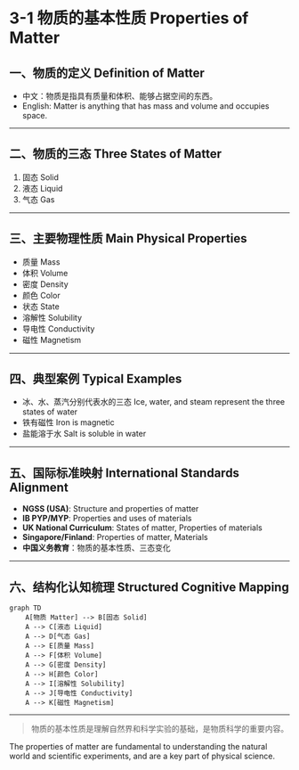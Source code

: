 # 3-1 物质的基本性质 Properties of Matter

## 一、物质的定义 Definition of Matter

- 中文：物质是指具有质量和体积、能够占据空间的东西。
- English: Matter is anything that has mass and volume and occupies space.

---

## 二、物质的三态 Three States of Matter

1. 固态 Solid
2. 液态 Liquid
3. 气态 Gas

---

## 三、主要物理性质 Main Physical Properties

- 质量 Mass
- 体积 Volume
- 密度 Density
- 颜色 Color
- 状态 State
- 溶解性 Solubility
- 导电性 Conductivity
- 磁性 Magnetism

---

## 四、典型案例 Typical Examples

- 冰、水、蒸汽分别代表水的三态 Ice, water, and steam represent the three states of water
- 铁有磁性 Iron is magnetic
- 盐能溶于水 Salt is soluble in water

---

## 五、国际标准映射 International Standards Alignment

- **NGSS (USA)**: Structure and properties of matter
- **IB PYP/MYP**: Properties and uses of materials
- **UK National Curriculum**: States of matter, Properties of materials
- **Singapore/Finland**: Properties of matter, Materials
- **中国义务教育**：物质的基本性质、三态变化

---

## 六、结构化认知梳理 Structured Cognitive Mapping

```mermaid
graph TD
    A[物质 Matter] --> B[固态 Solid]
    A --> C[液态 Liquid]
    A --> D[气态 Gas]
    A --> E[质量 Mass]
    A --> F[体积 Volume]
    A --> G[密度 Density]
    A --> H[颜色 Color]
    A --> I[溶解性 Solubility]
    A --> J[导电性 Conductivity]
    A --> K[磁性 Magnetism]
```

---

> 物质的基本性质是理解自然界和科学实验的基础，是物质科学的重要内容。

The properties of matter are fundamental to understanding the natural world and scientific experiments, and are a key part of physical science.
